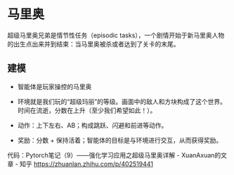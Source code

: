 

<!--
 * @version:
 * @Author:  StevenJokess（蔡舒起） https://github.com/StevenJokess
 * @Date: 2023-05-31 23:24:48
 * @LastEditors:  StevenJokess（蔡舒起） https://github.com/StevenJokess
 * @LastEditTime: 2024-07-22 01:05:34
 * @Description:
 * @Help me: make friends by a867907127@gmail.com and help me get some “foreign” things or service I need in life; 如有帮助，请资助，失业3年了。![支付宝收款码](https://github.com/StevenJokess/d2rl/blob/master/img/%E6%94%B6.jpg)
 * @TODO::
 * @Reference:
-->
# 马里奥

超级马里奥兄弟是情节性任务（episodic tasks），一个剧情开始于新马里奥人物的出生点出来并到结束：当马里奥被杀或者达到了关卡的末尾。

## 建模

- 智能体是玩家操控的马里奥
- 环境就是我们玩的“超级玛丽”的等级。画面中的敌人和方块构成了这个世界。时间在流逝，分数在上升（至少我们希望如此！）。

- 动作：上下左右、AB；构成跳跃、闪避和前进等动作。
- 奖励：分数 + 保持活着；智能体的目标是与环境进行交互，从而获得奖励。


代码：Pytorch笔记（9）——强化学习应用之超级马里奥详解 - XuanAxuan的文章 - 知乎
https://zhuanlan.zhihu.com/p/402519441

[1]: https://zhuanlan.zhihu.com/p/54439020
[2]: https://zhuanlan.zhihu.com/p/53939137
